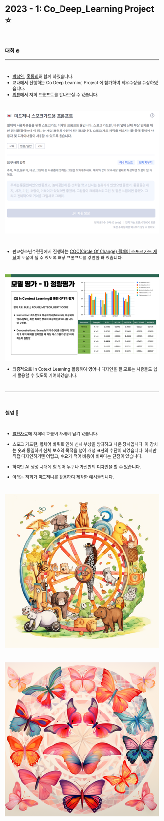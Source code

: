 # 2023 - 1: Co_Deep_Learning Project ⭐

<br>

### 대회 🔥
----

<br>

- [박성완](https://github.com/Tro-fish), [홍동희](https://github.com/sth49)와 함께 하였습니다.
- 교내에서 진행하는 Co Deep Learning Project 에 참가하여 최우수상을 수상하였습니다.
- [뤼튼](https://wrtn.ai/store/details/65a635ea378fffc6a783914e)에서 저희 프롬프트를 만나보실 수 있습니다.

<br>

![뤼튼 프롬프트 예시](img/written_prompt_example.png)

<br>

- 판교청소년수련관에서 진행하는 [COC(Circle Of Change) 휠체어 스포크 가드 제작](https://www.youtube.com/watch?v=JB-r7GDWkvc)이 도움이 될 수 있도록 해당 프롬프트를 강연한 바 있습니다.

<br>

![정량 평가](img/evaluation.png)


- 최종적으로 In Cotext Learning 활용하여 영어나 디자인을 잘 모르는 사람들도 쉽게 활용할 수 있도록 기여하였습니다.

<br>

----

<br>

### 설명 📝

<br>

- [발표자료](/presentation/CODE_%EB%B0%9C%ED%91%9C%EC%9E%90%EB%A3%8C.pptx)에 저희의 흐름이 자세히 담겨 있습니다.

- 스포크 가드란, 휠체어 바퀴로 인해 신체 부상을 방지하고 나온 장치입니다. 이 장치는 옷과 동일하게 신체 보호의 목적을 넘어 개성 표현의 수단이 되었습니다. 하지만 직접 디자인하기엔 어렵고, 수요가 적어 비용이 비싸다는 단점이 있습니다.

- 하지만 AI 생성 시대에 힘 입어 누구나 자신만의 디자인을 할 수 있습니다.

- 아래는 저희가 [미드저니](https://www.midjourney.com)를 활용하여 제작한 예시들입니다.

<br>

![스포크가드 예시1](/img/goonbamm_wheel_design_of_Joyful_and_lively_zoo_theme_akin_to_a__a5103db7-40fd-483e-b99f-49b09b185fbe.png)

<br>

![스포크가드 예시2](/img/goonbamm_colorful_butterflies_on_it_digital_art_by_L_Ji_shutter_bdda69fa-db3d-4b6b-990e-87ff20c4da2d.png)
